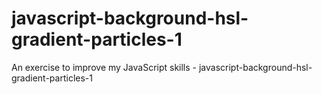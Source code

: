 # javascript-background-hsl-gradient-particles-1
An exercise to improve my JavaScript skills - javascript-background-hsl-gradient-particles-1
